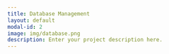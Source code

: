 ```yaml
---
title: Database Management
layout: default
modal-id: 2
image: img/database.png
description: Enter your project description here.
---
```

